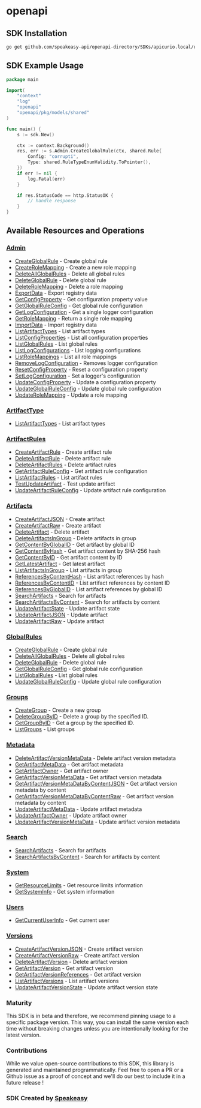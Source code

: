 # openapi

<!-- Start SDK Installation -->
## SDK Installation

```bash
go get github.com/speakeasy-api/openapi-directory/SDKs/apicurio.local/registry/2.4.x/go
```
<!-- End SDK Installation -->

## SDK Example Usage
<!-- Start SDK Example Usage -->
```go
package main

import(
	"context"
	"log"
	"openapi"
	"openapi/pkg/models/shared"
)

func main() {
    s := sdk.New()

    ctx := context.Background()
    res, err := s.Admin.CreateGlobalRule(ctx, shared.Rule{
        Config: "corrupti",
        Type: shared.RuleTypeEnumValidity.ToPointer(),
    })
    if err != nil {
        log.Fatal(err)
    }

    if res.StatusCode == http.StatusOK {
        // handle response
    }
}
```
<!-- End SDK Example Usage -->

<!-- Start SDK Available Operations -->
## Available Resources and Operations


### [Admin](docs/admin/README.md)

* [CreateGlobalRule](docs/admin/README.md#createglobalrule) - Create global rule
* [CreateRoleMapping](docs/admin/README.md#createrolemapping) - Create a new role mapping
* [DeleteAllGlobalRules](docs/admin/README.md#deleteallglobalrules) - Delete all global rules
* [DeleteGlobalRule](docs/admin/README.md#deleteglobalrule) - Delete global rule
* [DeleteRoleMapping](docs/admin/README.md#deleterolemapping) - Delete a role mapping
* [ExportData](docs/admin/README.md#exportdata) - Export registry data
* [GetConfigProperty](docs/admin/README.md#getconfigproperty) - Get configuration property value
* [GetGlobalRuleConfig](docs/admin/README.md#getglobalruleconfig) - Get global rule configuration
* [GetLogConfiguration](docs/admin/README.md#getlogconfiguration) - Get a single logger configuration
* [GetRoleMapping](docs/admin/README.md#getrolemapping) - Return a single role mapping
* [ImportData](docs/admin/README.md#importdata) - Import registry data
* [ListArtifactTypes](docs/admin/README.md#listartifacttypes) - List artifact types
* [ListConfigProperties](docs/admin/README.md#listconfigproperties) - List all configuration properties
* [ListGlobalRules](docs/admin/README.md#listglobalrules) - List global rules
* [ListLogConfigurations](docs/admin/README.md#listlogconfigurations) - List logging configurations
* [ListRoleMappings](docs/admin/README.md#listrolemappings) - List all role mappings
* [RemoveLogConfiguration](docs/admin/README.md#removelogconfiguration) - Removes logger configuration
* [ResetConfigProperty](docs/admin/README.md#resetconfigproperty) - Reset a configuration property
* [SetLogConfiguration](docs/admin/README.md#setlogconfiguration) - Set a logger's configuration
* [UpdateConfigProperty](docs/admin/README.md#updateconfigproperty) - Update a configuration property
* [UpdateGlobalRuleConfig](docs/admin/README.md#updateglobalruleconfig) - Update global rule configuration
* [UpdateRoleMapping](docs/admin/README.md#updaterolemapping) - Update a role mapping

### [ArtifactType](docs/artifacttype/README.md)

* [ListArtifactTypes](docs/artifacttype/README.md#listartifacttypes) - List artifact types

### [ArtifactRules](docs/artifactrules/README.md)

* [CreateArtifactRule](docs/artifactrules/README.md#createartifactrule) - Create artifact rule
* [DeleteArtifactRule](docs/artifactrules/README.md#deleteartifactrule) - Delete artifact rule
* [DeleteArtifactRules](docs/artifactrules/README.md#deleteartifactrules) - Delete artifact rules
* [GetArtifactRuleConfig](docs/artifactrules/README.md#getartifactruleconfig) - Get artifact rule configuration
* [ListArtifactRules](docs/artifactrules/README.md#listartifactrules) - List artifact rules
* [TestUpdateArtifact](docs/artifactrules/README.md#testupdateartifact) - Test update artifact
* [UpdateArtifactRuleConfig](docs/artifactrules/README.md#updateartifactruleconfig) - Update artifact rule configuration

### [Artifacts](docs/artifacts/README.md)

* [CreateArtifactJSON](docs/artifacts/README.md#createartifactjson) - Create artifact
* [CreateArtifactRaw](docs/artifacts/README.md#createartifactraw) - Create artifact
* [DeleteArtifact](docs/artifacts/README.md#deleteartifact) - Delete artifact
* [DeleteArtifactsInGroup](docs/artifacts/README.md#deleteartifactsingroup) - Delete artifacts in group
* [GetContentByGlobalID](docs/artifacts/README.md#getcontentbyglobalid) - Get artifact by global ID
* [GetContentByHash](docs/artifacts/README.md#getcontentbyhash) - Get artifact content by SHA-256 hash
* [GetContentByID](docs/artifacts/README.md#getcontentbyid) - Get artifact content by ID
* [GetLatestArtifact](docs/artifacts/README.md#getlatestartifact) - Get latest artifact
* [ListArtifactsInGroup](docs/artifacts/README.md#listartifactsingroup) - List artifacts in group
* [ReferencesByContentHash](docs/artifacts/README.md#referencesbycontenthash) - List artifact references by hash
* [ReferencesByContentID](docs/artifacts/README.md#referencesbycontentid) - List artifact references by content ID
* [ReferencesByGlobalID](docs/artifacts/README.md#referencesbyglobalid) - List artifact references by global ID
* [SearchArtifacts](docs/artifacts/README.md#searchartifacts) - Search for artifacts
* [SearchArtifactsByContent](docs/artifacts/README.md#searchartifactsbycontent) - Search for artifacts by content
* [UpdateArtifactState](docs/artifacts/README.md#updateartifactstate) - Update artifact state
* [UpdateArtifactJSON](docs/artifacts/README.md#updateartifactjson) - Update artifact
* [UpdateArtifactRaw](docs/artifacts/README.md#updateartifactraw) - Update artifact

### [GlobalRules](docs/globalrules/README.md)

* [CreateGlobalRule](docs/globalrules/README.md#createglobalrule) - Create global rule
* [DeleteAllGlobalRules](docs/globalrules/README.md#deleteallglobalrules) - Delete all global rules
* [DeleteGlobalRule](docs/globalrules/README.md#deleteglobalrule) - Delete global rule
* [GetGlobalRuleConfig](docs/globalrules/README.md#getglobalruleconfig) - Get global rule configuration
* [ListGlobalRules](docs/globalrules/README.md#listglobalrules) - List global rules
* [UpdateGlobalRuleConfig](docs/globalrules/README.md#updateglobalruleconfig) - Update global rule configuration

### [Groups](docs/groups/README.md)

* [CreateGroup](docs/groups/README.md#creategroup) - Create a new group
* [DeleteGroupByID](docs/groups/README.md#deletegroupbyid) - Delete a group by the specified ID.
* [GetGroupByID](docs/groups/README.md#getgroupbyid) - Get a group by the specified ID.
* [ListGroups](docs/groups/README.md#listgroups) - List groups

### [Metadata](docs/metadata/README.md)

* [DeleteArtifactVersionMetaData](docs/metadata/README.md#deleteartifactversionmetadata) - Delete artifact version metadata
* [GetArtifactMetaData](docs/metadata/README.md#getartifactmetadata) - Get artifact metadata
* [GetArtifactOwner](docs/metadata/README.md#getartifactowner) - Get artifact owner
* [GetArtifactVersionMetaData](docs/metadata/README.md#getartifactversionmetadata) - Get artifact version metadata
* [GetArtifactVersionMetaDataByContentJSON](docs/metadata/README.md#getartifactversionmetadatabycontentjson) - Get artifact version metadata by content
* [GetArtifactVersionMetaDataByContentRaw](docs/metadata/README.md#getartifactversionmetadatabycontentraw) - Get artifact version metadata by content
* [UpdateArtifactMetaData](docs/metadata/README.md#updateartifactmetadata) - Update artifact metadata
* [UpdateArtifactOwner](docs/metadata/README.md#updateartifactowner) - Update artifact owner
* [UpdateArtifactVersionMetaData](docs/metadata/README.md#updateartifactversionmetadata) - Update artifact version metadata

### [Search](docs/search/README.md)

* [SearchArtifacts](docs/search/README.md#searchartifacts) - Search for artifacts
* [SearchArtifactsByContent](docs/search/README.md#searchartifactsbycontent) - Search for artifacts by content

### [System](docs/system/README.md)

* [GetResourceLimits](docs/system/README.md#getresourcelimits) - Get resource limits information
* [GetSystemInfo](docs/system/README.md#getsysteminfo) - Get system information

### [Users](docs/users/README.md)

* [GetCurrentUserInfo](docs/users/README.md#getcurrentuserinfo) - Get current user

### [Versions](docs/versions/README.md)

* [CreateArtifactVersionJSON](docs/versions/README.md#createartifactversionjson) - Create artifact version
* [CreateArtifactVersionRaw](docs/versions/README.md#createartifactversionraw) - Create artifact version
* [DeleteArtifactVersion](docs/versions/README.md#deleteartifactversion) - Delete artifact version
* [GetArtifactVersion](docs/versions/README.md#getartifactversion) - Get artifact version
* [GetArtifactVersionReferences](docs/versions/README.md#getartifactversionreferences) - Get artifact version
* [ListArtifactVersions](docs/versions/README.md#listartifactversions) - List artifact versions
* [UpdateArtifactVersionState](docs/versions/README.md#updateartifactversionstate) - Update artifact version state
<!-- End SDK Available Operations -->

### Maturity

This SDK is in beta and therefore, we recommend pinning usage to a specific package version.
This way, you can install the same version each time without breaking changes unless you are intentionally
looking for the latest version.

### Contributions

While we value open-source contributions to this SDK, this library is generated and maintained programmatically.
Feel free to open a PR or a Github issue as a proof of concept and we'll do our best to include it in a future release !

### SDK Created by [Speakeasy](https://docs.speakeasyapi.dev/docs/using-speakeasy/client-sdks)
